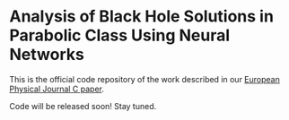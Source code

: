 # Analysis of Black Hole Solutions in Parabolic Class Using Neural Networks

This is the official code repository of the work described in our [European Physical Journal C paper](https://doi.org/10.1140/epjc/s10052-023-11781-8). 


Code will be released soon! Stay tuned.
